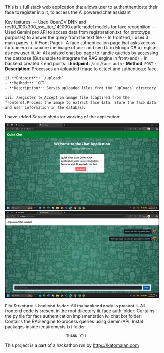This is a full stack web application that allows user to authenthenticate their face to register into it, to access the AI powered chat assistant

Key features:
 -- Used OpenCV DNN and res10_300x300_ssd_iter_140000.caffemodel models for face recognition
 -- Used Gemini pro API to access data from registeration.txt (for prototype purposes) to answer the query from the text file
 -- In frontend, I used 3 main pages: 
        i. A Front Page
        ii. A face authentication page that asks access for camera to capture the image of user and send it to Mongo DB to register as new user
        iii. An AI assisted chat bot page to handle queries by accessing the database (But unable to integrate the RAG engine in front-end)
 --In backend created 3 end points:
    i.**Endpoint**: `/api/face-auth`
    - **Method**: `POST`
    - **Description**: Processes an uploaded image to detect and authenticate face.

    ii.**Endpoint**: `/uploads`
    - **Method**: `GET`
    - **Description**: Serves uploaded files from the `uploads` directory.
    
    iii. /register to Accept an image file (captured from the frontend).Process the image to extract face data. Store the face data and user information in the database.

I have added Screen shots for working of the application:

![alt text](image.png)
![alt text](image-1.png)

File Structure:
i. backend folder: All the backend code is present
ii. All frontend code is present in the root directory
iii. face auth folder: Contains the py file for face authentication implementation
iv. chat bot folder: Contains the RAG engine to process queries using Gemini API, Install packages inside requirements.txt folder

                                THANK YOU                              

This project is a part of a hackathon run by https://katomaran.com